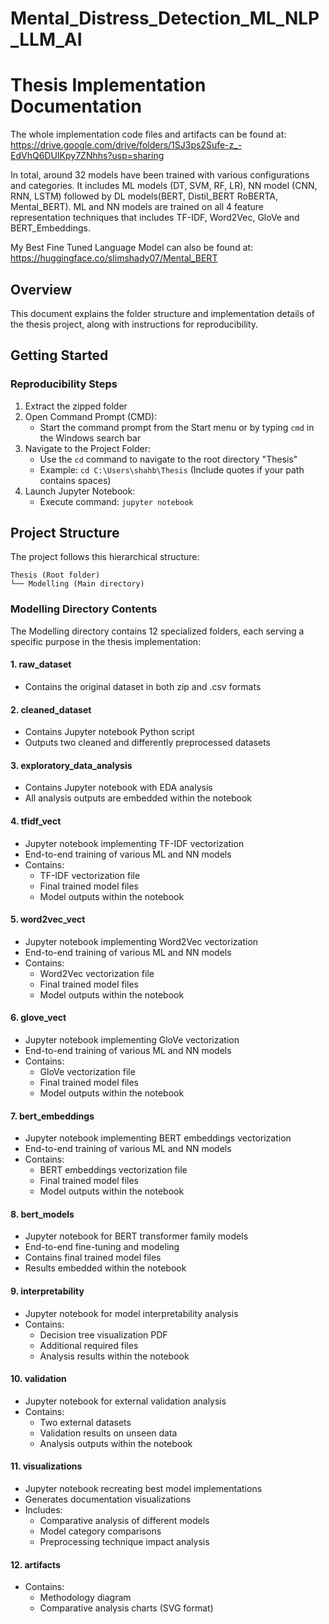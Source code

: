 # Mental_Distress_Detection_ML_NLP_LLM_AI
# Thesis Implementation Documentation

The whole implementation code files and artifacts can be found at: https://drive.google.com/drive/folders/1SJ3ps2Sufe-z_-EdVhQ6DUIKpy7ZNhhs?usp=sharing

In total, around 32 models have been trained with various configurations and categories. It includes ML models (DT, SVM, RF, LR), NN model (CNN, RNN, LSTM) followed by DL models(BERT, Distil_BERT RoBERTA, Mental_BERT).
ML and NN models are trained on all 4 feature representation techniques that includes TF-IDF, Word2Vec, GloVe and BERT_Embeddings.

My Best Fine Tuned Language Model can also be found at: https://huggingface.co/slimshady07/Mental_BERT 

## Overview
This document explains the folder structure and implementation details of the thesis project, along with instructions for reproducibility.

## Getting Started

### Reproducibility Steps
1. Extract the zipped folder
2. Open Command Prompt (CMD):
   - Start the command prompt from the Start menu or by typing `cmd` in the Windows search bar
3. Navigate to the Project Folder:
   - Use the `cd` command to navigate to the root directory "Thesis"
   - Example: `cd C:\Users\shahb\Thesis` (Include quotes if your path contains spaces)
4. Launch Jupyter Notebook:
   - Execute command: `jupyter notebook`

## Project Structure

The project follows this hierarchical structure:

```
Thesis (Root folder)
└── Modelling (Main directory)
```

### Modelling Directory Contents

The Modelling directory contains 12 specialized folders, each serving a specific purpose in the thesis implementation:

#### 1. raw_dataset
- Contains the original dataset in both zip and .csv formats

#### 2. cleaned_dataset
- Contains Jupyter notebook Python script
- Outputs two cleaned and differently preprocessed datasets

#### 3. exploratory_data_analysis
- Contains Jupyter notebook with EDA analysis
- All analysis outputs are embedded within the notebook

#### 4. tfidf_vect
- Jupyter notebook implementing TF-IDF vectorization
- End-to-end training of various ML and NN models
- Contains:
  - TF-IDF vectorization file
  - Final trained model files
  - Model outputs within the notebook

#### 5. word2vec_vect
- Jupyter notebook implementing Word2Vec vectorization
- End-to-end training of various ML and NN models
- Contains:
  - Word2Vec vectorization file
  - Final trained model files
  - Model outputs within the notebook

#### 6. glove_vect
- Jupyter notebook implementing GloVe vectorization
- End-to-end training of various ML and NN models
- Contains:
  - GloVe vectorization file
  - Final trained model files
  - Model outputs within the notebook

#### 7. bert_embeddings
- Jupyter notebook implementing BERT embeddings vectorization
- End-to-end training of various ML and NN models
- Contains:
  - BERT embeddings vectorization file
  - Final trained model files
  - Model outputs within the notebook

#### 8. bert_models
- Jupyter notebook for BERT transformer family models
- End-to-end fine-tuning and modeling
- Contains final trained model files
- Results embedded within the notebook

#### 9. interpretability
- Jupyter notebook for model interpretability analysis
- Contains:
  - Decision tree visualization PDF
  - Additional required files
  - Analysis results within the notebook

#### 10. validation
- Jupyter notebook for external validation analysis
- Contains:
  - Two external datasets
  - Validation results on unseen data
  - Analysis outputs within the notebook

#### 11. visualizations
- Jupyter notebook recreating best model implementations
- Generates documentation visualizations
- Includes:
  - Comparative analysis of different models
  - Model category comparisons
  - Preprocessing technique impact analysis

#### 12. artifacts
- Contains:
  - Methodology diagram
  - Comparative analysis charts (SVG format)
